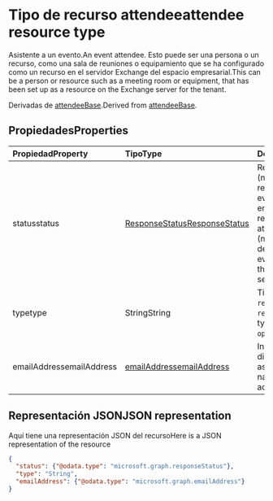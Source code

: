 # <a name="attendee-resource-type"></a><span data-ttu-id="4cc4a-101">Tipo de recurso attendee</span><span class="sxs-lookup"><span data-stu-id="4cc4a-101">attendee resource type</span></span>

<span data-ttu-id="4cc4a-102">Asistente a un evento.</span><span class="sxs-lookup"><span data-stu-id="4cc4a-102">An event attendee.</span></span> <span data-ttu-id="4cc4a-103">Esto puede ser una persona o un recurso, como una sala de reuniones o equipamiento que se ha configurado como un recurso en el servidor Exchange del espacio empresarial.</span><span class="sxs-lookup"><span data-stu-id="4cc4a-103">This can be a person or resource such as a meeting room or equipment, that has been set up as a resource on the Exchange server for the tenant.</span></span>

<span data-ttu-id="4cc4a-104">Derivadas de [attendeeBase](attendeebase.md).</span><span class="sxs-lookup"><span data-stu-id="4cc4a-104">Derived from [attendeeBase](attendeebase.md).</span></span>

## <a name="properties"></a><span data-ttu-id="4cc4a-105">Propiedades</span><span class="sxs-lookup"><span data-stu-id="4cc4a-105">Properties</span></span>
| <span data-ttu-id="4cc4a-106">Propiedad</span><span class="sxs-lookup"><span data-stu-id="4cc4a-106">Property</span></span>     | <span data-ttu-id="4cc4a-107">Tipo</span><span class="sxs-lookup"><span data-stu-id="4cc4a-107">Type</span></span>   |<span data-ttu-id="4cc4a-108">Descripción</span><span class="sxs-lookup"><span data-stu-id="4cc4a-108">Description</span></span>|
|:---------------|:--------|:----------|
|<span data-ttu-id="4cc4a-109">status</span><span class="sxs-lookup"><span data-stu-id="4cc4a-109">status</span></span>|[<span data-ttu-id="4cc4a-110">ResponseStatus</span><span class="sxs-lookup"><span data-stu-id="4cc4a-110">ResponseStatus</span></span>](responsestatus.md)|<span data-ttu-id="4cc4a-111">Respuesta del asistente (ninguna, aceptada, rechazada, etc.) para el evento y fecha y hora en que se envió la respuesta.</span><span class="sxs-lookup"><span data-stu-id="4cc4a-111">The attendee's response (none, accepted, declined, etc.) for the event and date-time that the response was sent.</span></span>|
|<span data-ttu-id="4cc4a-112">type</span><span class="sxs-lookup"><span data-stu-id="4cc4a-112">type</span></span>|<span data-ttu-id="4cc4a-113">String</span><span class="sxs-lookup"><span data-stu-id="4cc4a-113">String</span></span>|<span data-ttu-id="4cc4a-114">Tipo de asistente: `required`, `optional`, `resource`.</span><span class="sxs-lookup"><span data-stu-id="4cc4a-114">The attendee type: `required`, `optional`, `resource`.</span></span>|
|<span data-ttu-id="4cc4a-115">emailAddress</span><span class="sxs-lookup"><span data-stu-id="4cc4a-115">emailAddress</span></span>|[<span data-ttu-id="4cc4a-116">emailAddress</span><span class="sxs-lookup"><span data-stu-id="4cc4a-116">emailAddress</span></span>](emailaddress.md)|<span data-ttu-id="4cc4a-117">Incluye el nombre y la dirección de SMTP del asistente.</span><span class="sxs-lookup"><span data-stu-id="4cc4a-117">Includes the name and SMTP address of the attendee.</span></span>|

## <a name="json-representation"></a><span data-ttu-id="4cc4a-118">Representación JSON</span><span class="sxs-lookup"><span data-stu-id="4cc4a-118">JSON representation</span></span>

<span data-ttu-id="4cc4a-119">Aquí tiene una representación JSON del recurso</span><span class="sxs-lookup"><span data-stu-id="4cc4a-119">Here is a JSON representation of the resource</span></span>

<!-- {
  "blockType": "resource",
  "baseType": "microsoft.graph.attendeeBase",
  "optionalProperties": [

  ],
  "@odata.type": "microsoft.graph.attendee"
}-->

```json
{
  "status": {"@odata.type": "microsoft.graph.responseStatus"},
  "type": "String",
  "emailAddress": {"@odata.type": "microsoft.graph.emailAddress"}
}

```


<!-- uuid: 8fcb5dbc-d5aa-4681-8e31-b001d5168d79
2015-10-25 14:57:30 UTC -->
<!-- {
  "type": "#page.annotation",
  "description": "attendee resource",
  "keywords": "",
  "section": "documentation",
  "tocPath": ""
}-->